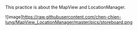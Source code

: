 This practice is about the MapView and LocationManager.

![image]https://raw.githubusercontent.com/chen-chien-lung/MapView_LocationManager/master/pics/storeboard.png
